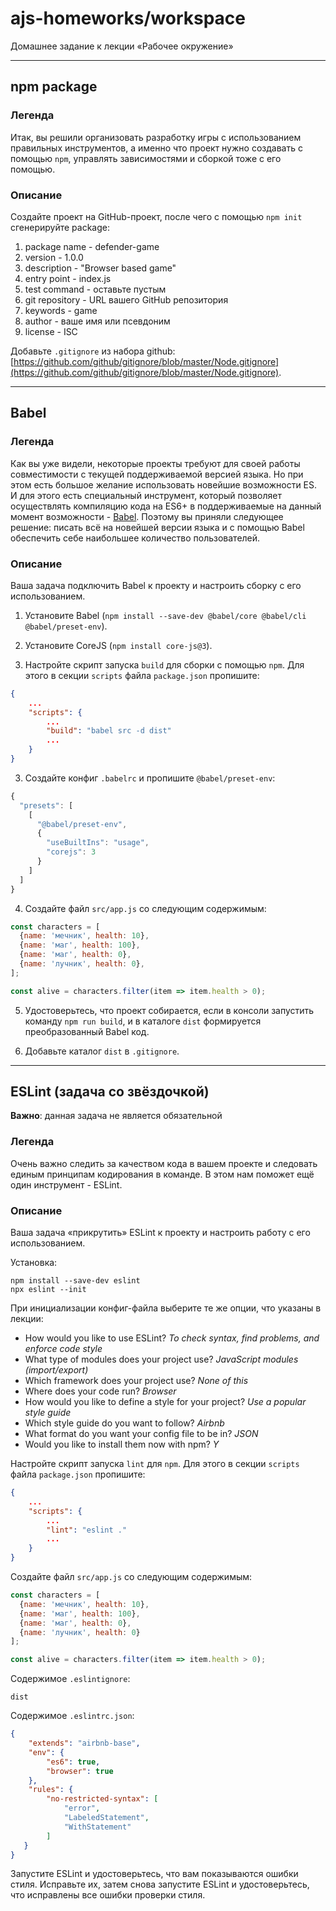 # ajs-homeworks/workspace
Домашнее задание к лекции «Рабочее окружение»

---

## npm package

### Легенда

Итак, вы решили организовать разработку игры с использованием правильных инструментов, а именно что проект нужно создавать с помощью `npm`, управлять зависимостями и сборкой тоже с его помощью. 

### Описание

Создайте проект на GitHub-проект, после чего с помощью `npm init` сгенерируйте package:
1. package name - defender-game
1. version - 1.0.0
1. description - "Browser based game"
1. entry point - index.js
1. test command - оставьте пустым
1. git repository - URL вашего GitHub репозитория 
1. keywords - game
1. author - ваше имя или псевдоним
1. license - ISC

Добавьте `.gitignore` из набора github: [https://github.com/github/gitignore/blob/master/Node.gitignore](https://github.com/github/gitignore/blob/master/Node.gitignore).

---

## Babel

### Легенда

Как вы уже видели, некоторые проекты требуют для своей работы совместимости с текущей поддерживаемой версией языка. Но при этом есть большое желание использовать новейшие возможности ES. И для этого есть специальный инструмент, который позволяет осуществлять компиляцию кода на ES6+ в поддерживаемые на данный момент возможности - [Babel](https://babeljs.io). Поэтому вы приняли следующее решение: писать всё на новейшей версии языка и с помощью Babel обеспечить себе наибольшее количество пользователей.

### Описание

Ваша задача подключить Babel к проекту и настроить сборку с его использованием.

1. Установите Babel (`npm install --save-dev @babel/core @babel/cli @babel/preset-env`).
2. Установите CoreJS (`npm install core-js@3`).

2. Настройте скрипт запуска `build` для сборки с помощью `npm`. Для этого в секции `scripts` файла `package.json` пропишите:
```json
{
    ...
    "scripts": {
        ...
        "build": "babel src -d dist"
        ...
    }
}
```

3. Создайте конфиг `.babelrc` и пропишите `@babel/preset-env`:
```javascript
{
  "presets": [
    [
      "@babel/preset-env",
      {
        "useBuiltIns": "usage",
        "corejs": 3
      }
    ]
  ]
}
```

4. Создайте файл `src/app.js` со следующим содержимым:
```javascript
const characters = [
  {name: 'мечник', health: 10},
  {name: 'маг', health: 100},
  {name: 'маг', health: 0},
  {name: 'лучник', health: 0},
];

const alive = characters.filter(item => item.health > 0);
```

5. Удостоверьтесь, что проект собирается, если в консоли запустить команду `npm run build`, и в каталоге `dist` формируется преобразованный Babel код.

6. Добавьте каталог `dist` в `.gitignore`.

---

## ESLint (задача со звёздочкой)

**Важно**: данная задача не является обязательной 

### Легенда

Очень важно следить за качеством кода в вашем проекте и следовать единым принципам кодирования в команде. В этом нам поможет ещё один инструмент - ESLint.

### Описание

Ваша задача «прикрутить» ESLint к проекту и настроить работу с его использованием.

Установка:
```shell
npm install --save-dev eslint
npx eslint --init
```


При инициализации конфиг-файла выберите те же опции, что указаны в лекции:
* How would you like to use ESLint? *To check syntax, find problems, and enforce code style*
* What type of modules does your project use? *JavaScript modules (import/export)*
* Which framework does your project use? *None of this*
* Where does your code run? *Browser*
* How would you like to define a style for your project? *Use a popular style guide*
* Which style guide do you want to follow? *Airbnb*
* What format do you want your config file to be in? *JSON*
* Would you like to install them now with npm? *Y*

Настройте скрипт запуска `lint` для `npm`. Для этого в секции `scripts` файла `package.json` пропишите:
```json
{
    ...
    "scripts": {
        ...
        "lint": "eslint ."
        ...
    }
}
```

Создайте файл `src/app.js` со следующим содержимым:
```javascript
const characters = [
  {name: 'мечник', health: 10},
  {name: 'маг', health: 100},
  {name: 'маг', health: 0},
  {name: 'лучник', health: 0}
];

const alive = characters.filter(item => item.health > 0);
```

Содержимое `.eslintignore`:
```
dist
```

Содержимое `.eslintrc.json`:
```json
{
    "extends": "airbnb-base",
    "env": {
        "es6": true,
        "browser": true
    },
    "rules": {
        "no-restricted-syntax": [
            "error",
            "LabeledStatement",
            "WithStatement"
        ]
   }
}
```

Запустите ESLint и удостоверьтесь, что вам показываются ошибки стиля. Исправьте их, затем снова запустите ESLint и удостоверьтесь, что исправлены все ошибки проверки стиля.
